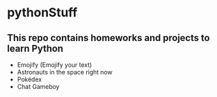 # pythonStuff

## This repo contains homeworks and projects to learn Python
- Emojify (Emojify your text)
- Astronauts in the space right now
- Pokédex
- Chat Gameboy
